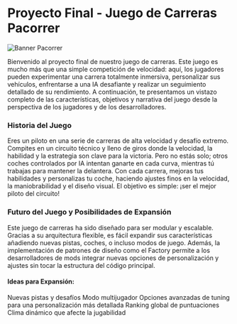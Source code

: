 

# Proyecto Final - Juego de Carreras Pacorrer

![Banner Pacorrer](/workspaces/Proyecto-Final-Unity/PACORRER.png)

Bienvenido al proyecto final de nuestro juego de carreras. Este juego es mucho más que una simple competición de velocidad: aquí, los jugadores pueden experimentar una carrera totalmente inmersiva, personalizar sus vehículos, enfrentarse a una IA desafiante y realizar un seguimiento detallado de su rendimiento. A continuación, te presentamos un vistazo completo de las características, objetivos y narrativa del juego desde la perspectiva de los jugadores y de los desarrolladores.


### Historia del Juego

Eres un piloto en una serie de carreras de alta velocidad y desafío extremo. Compites en un circuito técnico y lleno de giros donde la velocidad, la habilidad y la estrategia son clave para la victoria. Pero no estás solo; otros coches controlados por IA intentan ganarte en cada curva, mientras tú trabajas para mantener la delantera. Con cada carrera, mejoras tus habilidades y personalizas tu coche, haciendo ajustes finos en la velocidad, la maniobrabilidad y el diseño visual. El objetivo es simple: ¡ser el mejor piloto del circuito!

### Futuro del Juego y Posibilidades de Expansión

Este juego de carreras ha sido diseñado para ser modular y escalable. Gracias a su arquitectura flexible, es fácil expandir sus características añadiendo nuevas pistas, coches, o incluso modos de juego. Además, la implementación de patrones de diseño como el Factory permite a los desarrolladores de mods integrar nuevas opciones de personalización y ajustes sin tocar la estructura del código principal.

#### Ideas para Expansión:
Nuevas pistas y desafíos
Modo multijugador
Opciones avanzadas de tuning para una personalización más detallada
Ranking global de puntuaciones
Clima dinámico que afecte la jugabilidad

